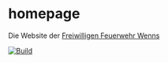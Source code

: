# homepage

Die Website der [Freiwilligen Feuerwehr Wenns](https://ffwenns.at)

[![Build](https://github.com/ffwenns/homepage/actions/workflows/build.yml/badge.svg)](https://github.com/ffwenns/homepage/actions/workflows/build.yml)
